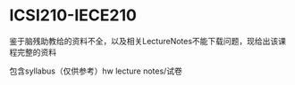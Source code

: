# ICSI210-IECE210
鉴于脑残助教给的资料不全，以及相关LectureNotes不能下载问题，现给出该课程完整的资料

包含syllabus（仅供参考）hw lecture notes/试卷
